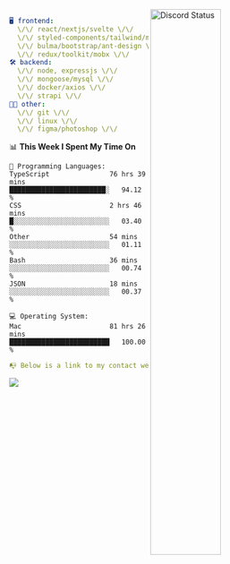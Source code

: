 
<a href="https://discord.com/users/279302975371870218" target="_blank">
    <img width="50%" align="right" alt="Discord Status" src="https://lanyard.cnrad.dev/api/279302975371870218?bg=161B22&borderRadius=5px%205px%200%200&hideTimestamp=true&idleMessage=Just%20chillin%27%20at%20the%20moment&animated=true">
</a>

```yaml
🖥️ frontend: 
  \/\/ react/nextjs/svelte \/\/
  \/\/ styled-components/tailwind/mui/
  \/\/ bulma/bootstrap/ant-design \/\/
  \/\/ redux/toolkit/mobx \/\/
🛠 backend: 
  \/\/ node, expressjs \/\/
  \/\/ mongoose/mysql \/\/
  \/\/ docker/axios \/\/
  \/\/ strapi \/\/
👨‍💻 other: 
  \/\/ git \/\/ 
  \/\/ linux \/\/
  \/\/ figma/photoshop \/\/
```
<!--START_SECTION:waka-->
📊 **This Week I Spent My Time On** 

```text
💬 Programming Languages: 
TypeScript               76 hrs 39 mins      ████████████████████████░   94.12 % 
CSS                      2 hrs 46 mins       █░░░░░░░░░░░░░░░░░░░░░░░░   03.40 % 
Other                    54 mins             ░░░░░░░░░░░░░░░░░░░░░░░░░   01.11 % 
Bash                     36 mins             ░░░░░░░░░░░░░░░░░░░░░░░░░   00.74 % 
JSON                     18 mins             ░░░░░░░░░░░░░░░░░░░░░░░░░   00.37 % 

💻 Operating System: 
Mac                      81 hrs 26 mins      █████████████████████████   100.00 % 
```


<!--END_SECTION:waka-->
```yaml
📭 Below is a link to my contact website 
```
<a href="https://mxns.xyz" target="_black"> <img src="https://img.shields.io/badge/website-161B22?style=for-the-badge&logo=About.me&logoColor=white"></img> <a/>
